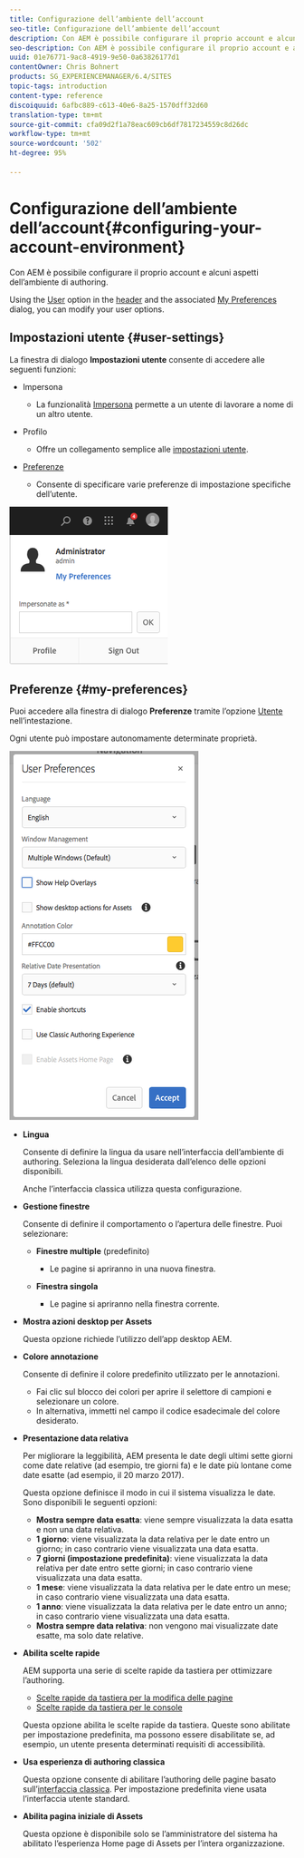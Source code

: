 ```yaml
---
title: Configurazione dell’ambiente dell’account
seo-title: Configurazione dell’ambiente dell’account
description: Con AEM è possibile configurare il proprio account e alcuni aspetti dell’ambiente di authoring
seo-description: Con AEM è possibile configurare il proprio account e alcuni aspetti dell’ambiente di authoring
uuid: 01e76771-9ac8-4919-9e50-0a63826177d1
contentOwner: Chris Bohnert
products: SG_EXPERIENCEMANAGER/6.4/SITES
topic-tags: introduction
content-type: reference
discoiquuid: 6afbc889-c613-40e6-8a25-1570dff32d60
translation-type: tm+mt
source-git-commit: cfa09d2f1a78eac609cb6df7817234559c8d26dc
workflow-type: tm+mt
source-wordcount: '502'
ht-degree: 95%

---
```



# Configurazione dell’ambiente dell’account{#configuring-your-account-environment}

Con AEM è possibile configurare il proprio account e alcuni aspetti dell’ambiente di authoring.

Using the [User](/help/sites-authoring/user-properties.md#user-settings) option in the [header](/help/sites-authoring/basic-handling.md#the-header) and the associated [My Preferences](#my-preferences) dialog, you can modify your user options.

## Impostazioni utente {#user-settings}

La finestra di dialogo **Impostazioni utente** consente di accedere alle seguenti funzioni:

* Impersona

   * La funzionalità [Impersona](/help/sites-administering/security.md#impersonating-another-user) permette a un utente di lavorare a nome di un altro utente.

* Profilo

   * Offre un collegamento semplice alle [impostazioni utente](/help/sites-administering/security.md).

* [Preferenze](/help/sites-authoring/user-properties.md#my-preferences)

   * Consente di specificare varie preferenze di impostazione specifiche dell’utente.

![screen_shot_2018-03-20at103808](assets/screen_shot_2018-03-20at103808.png)

## Preferenze {#my-preferences}

Puoi accedere alla finestra di dialogo **Preferenze** tramite l’opzione [Utente](/help/sites-authoring/user-properties.md#user-settings) nell’intestazione.

Ogni utente può impostare autonomamente determinate proprietà.

![screen_shot_2018-03-20at102118](assets/screen_shot_2018-03-20at102118.png)

* **Lingua**

   Consente di definire la lingua da usare nell’interfaccia dell’ambiente di authoring. Seleziona la lingua desiderata dall’elenco delle opzioni disponibili.

   Anche l’interfaccia classica utilizza questa configurazione.

* **Gestione finestre**

   Consente di definire il comportamento o l’apertura delle finestre. Puoi selezionare:

   * **Finestre multiple** (predefinito)

      * Le pagine si apriranno in una nuova finestra.
   * **Finestra singola**

      * Le pagine si apriranno nella finestra corrente.


* **Mostra azioni desktop per Assets**

   Questa opzione richiede l’utilizzo dell’app desktop AEM.

* **Colore annotazione**

   Consente di definire il colore predefinito utilizzato per le annotazioni.

   * Fai clic sul blocco dei colori per aprire il selettore di campioni e selezionare un colore.
   * In alternativa, immetti nel campo il codice esadecimale del colore desiderato.

* **Presentazione data relativa**

   Per migliorare la leggibilità, AEM presenta le date degli ultimi sette giorni come date relative (ad esempio, tre giorni fa) e le date più lontane come date esatte (ad esempio, il 20 marzo 2017).

   Questa opzione definisce il modo in cui il sistema visualizza le date. Sono disponibili le seguenti opzioni:

   * **Mostra sempre data esatta**: viene sempre visualizzata la data esatta e non una data relativa.
   * **1 giorno**: viene visualizzata la data relativa per le date entro un giorno; in caso contrario viene visualizzata una data esatta.
   * **7 giorni (impostazione predefinita)**: viene visualizzata la data relativa per date entro sette giorni; in caso contrario viene visualizzata una data esatta.
   * **1 mese**: viene visualizzata la data relativa per le date entro un mese; in caso contrario viene visualizzata una data esatta.
   * **1 anno**: viene visualizzata la data relativa per le date entro un anno; in caso contrario viene visualizzata una data esatta.
   * **Mostra sempre data relativa**: non vengono mai visualizzate date esatte, ma solo date relative.

* **Abilita scelte rapide**

   AEM supporta una serie di scelte rapide da tastiera per ottimizzare l’authoring.

   * [Scelte rapide da tastiera per la modifica delle pagine](/help/sites-authoring/page-authoring-keyboard-shortcuts.md)
   * [Scelte rapide da tastiera per le console](/help/sites-authoring/keyboard-shortcuts.md)

   Questa opzione abilita le scelte rapide da tastiera. Queste sono abilitate per impostazione predefinita, ma possono essere disabilitate se, ad esempio, un utente presenta determinati requisiti di accessibilità.

* **Usa esperienza di authoring classica**

   Questa opzione consente di abilitare l’authoring delle pagine basato sull’[interfaccia classica](/help/sites-classic-ui-authoring/home.md). Per impostazione predefinita viene usata l’interfaccia utente standard.

* **Abilita pagina iniziale di Assets**

   Questa opzione è disponibile solo se l’amministratore del sistema ha abilitato l’esperienza Home page di Assets per l’intera organizzazione.

